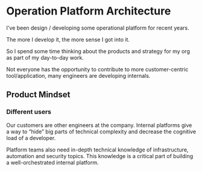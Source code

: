 # Operation Platform Architecture

I've been design / developing some operational platform for recent years. 

The more I develop it, the more sense I got into it. 

So I spend some time thinking about the products and strategy for my org as part of my day-to-day work.


Not everyone has the opportunity to contribute to more customer-centric tool/application, many engineers are developing internals. 



## Product Mindset


### Different users
Our customers are other engineers at the company.
Internal platforms give a way to “hide” big parts of technical complexity and decrease the cognitive load of a developer.

Platform teams also need in-depth technical knowledge of infrastructure, automation and security topics. 
This knowledge is a critical part of building a well-orchestrated internal platform.